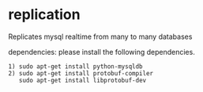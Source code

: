 replication
===========

Replicates mysql realtime from many to many databases


dependencies:
    please install the following dependencies.

    1) sudo apt-get install python-mysqldb
    2) sudo apt-get install protobuf-compiler
       sudo apt-get install libprotobuf-dev
